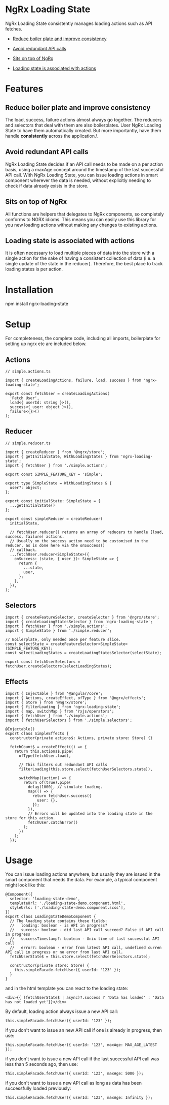 # NgRx Loading State

NgRx Loading State consistently manages loading actions such as API fetches.

- [Reduce boiler plate and improve consistency](#reduce-boiler-plate-and-improve-consistency)

- [Avoid redundant API calls](#avoid-redundant-api-calls)

- [Sits on top of NgRx](#sits-on-top-of-ngrx)

- [Loading state is associated with actions](#loading-state-is-associated-with-actions)

# Features 

## Reduce boiler plate and improve consistency

The load, success, failure actions almost always go together. The reducers and selectors that deal with them are also boilerplates. User NgRx Loading State to have them automatically created. But more importantly, have them handle **consistently** across the application.\

## Avoid redundant API calls

NgRx Loading State decides if an API call needs to be made on a per action basis, using a maxAge concept around the timestamp of the last successful API call. With NgRx Loading State, you can issue loading actions in smart component wherever the data is needed, without explicitly needing to check if data already exists in the store.

## Sits on top of NgRx

All functions are helpers that delegates to NgRx components, so completely conforms to NGRX idioms. This means you can easily use this library for you new loading actions without making any changes to existing actions.

## Loading state is associated with actions

It is often necessary to load multiple pieces of data into the store with a single action for the sake of having a consistent collection of data (i.e. a single update of the state in the reducer). Therefore, the best place to track loading states is per action.

# Installation

npm install ngrx-loading-state

# Setup

For completeness, the complete code, including all imports, boilerplate for setting up ngrx etc are included below.

## Actions

```
// simple.actions.ts

import { createLoadingActions, failure, load, success } from 'ngrx-loading-state';

export const fetchUser = createLoadingActions(
  'Fetch User',
  load<{ userId: string }>(),
  success<{ user: object }>(),
  failure<{}>()
);
```

## Reducer

```
// simple.reducer.ts

import { createReducer } from '@ngrx/store';
import { getInitialState, WithLoadingStates } from 'ngrx-loading-state';
import { fetchUser } from './simple.actions';

export const SIMPLE_FEATURE_KEY = 'simple';

export type SimpleState = WithLoadingStates & {
  user?: object;
};

export const initialState: SimpleState = {
  ...getInitialState()
};

export const simpleReducer = createReducer(
  initialState,

  // fetchUser.reducer() returns an array of reducers to handle [load, success, failure] actions.
  // Usually on the success action need to be customised in the reducer, as is done here via the onSuccess()
  // callback.
  ...fetchUser.reducer<SimpleState>({
    onSuccess: (state, { user }): SimpleState => {
      return {
        ...state,
        user,
      };
    },
  }),
);
```

## Selectors
```
import { createFeatureSelector, createSelector } from '@ngrx/store';
import { createLoadingStatesSelector } from 'ngrx-loading-state';
import { fetchUser } from './simple.actions';
import { SimpleState } from './simple.reducer';

// Boilerplate, only needed once per feature slice.
const selectState = createFeatureSelector<SimpleState>(SIMPLE_FEATURE_KEY);
const selectLoadingStates = createLoadingStatesSelector(selectState);

export const fetchUserSelectors = fetchUser.createSelectors(selectLoadingStates);
```


## Effects
```
import { Injectable } from '@angular/core';
import { Actions, createEffect, ofType } from '@ngrx/effects';
import { Store } from '@ngrx/store';
import { filterLoading } from 'ngrx-loading-state';
import { map, switchMap } from 'rxjs/operators';
import { fetchUser } from './simple.actions';
import { fetchUserSelectors } from './simple.selectors';

@Injectable()
export class SimpleEffects {
  constructor(private actions$: Actions, private store: Store) {}

  fetchCount$ = createEffect(() => {
    return this.actions$.pipe(
      ofType(fetchUser.load),

      // This filters out redundant API calls
      filterLoading(this.store.select(fetchUserSelectors.state)),

      switchMap((action) => {
        return of(true).pipe(
          delay(1000), // simulate loading.
          map(() => {
            return fetchUser.success({
              user: {},
            });
          }),
          // Errors will be updated into the loading state in the store for this action.
          fetchUser.catchError()
        );
      })
    );
  });
```

# Usage

You can issue loading actions anywhere, but usually they are issued in the smart component that needs the data. For example, a typical component might look like this:

```
@Component({
  selector: 'loading-state-demo',
  templateUrl: './loading-state-demo.component.html',
  styleUrls: ['./loading-state-demo.component.scss'],
})
export class LoadingStateDemoComponent {
  // The loading state contains these fields:
  //   loading: boolean - is API in progress?
  //   success: boolean - did last API call succeed? False if API call in progress
  //   successTimestamp?: boolean - Unix time of last successful API call
  //   error?: boolean - error from latest API call, undefined curren API call in progress or no error from last API call.
  fetchUserState$ = this.store.select(fetchUserSelectors.state);
 
  constructor(private store: Store) {
    this.simpleFacade.fetchUser({ userId: '123' });
  }
}
```

and in the html template you can react to the loading state:

```
<div>{{ (fetchUserState$ | async)?.success ? 'Data has loaded' : 'Data has not loaded yet'}}</div>

```

By default, loading action always issue a new API call:

```
this.simpleFacade.fetchUser({ userId: '123' });
```

if you don't want to issue an new API call if one is already in progress, then use:

```
this.simpleFacade.fetchUser({ userId: '123', maxAge: MAX_AGE_LATEST });
```

if you don't want to issue a new API call if the last successful API call was less than 5 seconds ago, then use:

```
this.simpleFacade.fetchUser({ userId: '123', maxAge: 5000 });
```

if you don't want to issue a new API call as long as data has been successfully loaded previously:

```
this.simpleFacade.fetchUser({ userId: '123', maxAge: Infinity });
```


